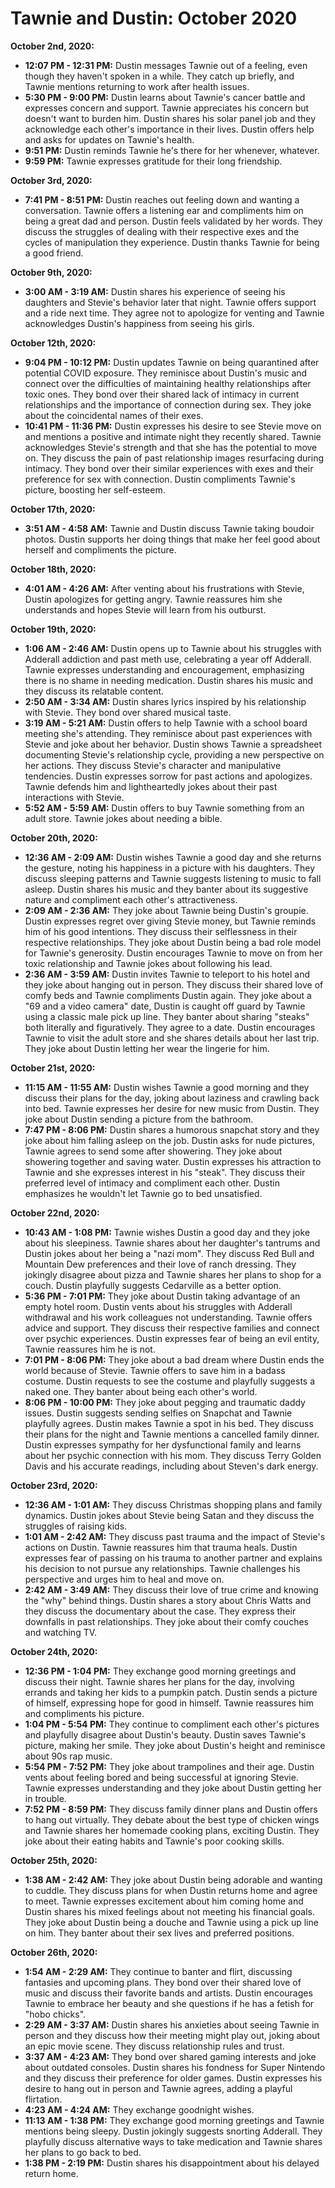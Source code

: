 # Tawnie and Dustin: October 2020

**October 2nd, 2020:**

* **12:07 PM - 12:31 PM:** Dustin messages Tawnie out of a feeling, even though they haven't spoken in a while. They catch up briefly, and Tawnie mentions returning to work after health issues.
* **5:30 PM - 9:00 PM:** Dustin learns about Tawnie's cancer battle and expresses concern and support. Tawnie appreciates his concern but doesn't want to burden him. Dustin shares his solar panel job and they acknowledge each other's importance in their lives. Dustin offers help and asks for updates on Tawnie's health.
* **9:51 PM:** Dustin reminds Tawnie he's there for her whenever, whatever.
* **9:59 PM:** Tawnie expresses gratitude for their long friendship.

**October 3rd, 2020:**

* **7:41 PM - 8:51 PM:** Dustin reaches out feeling down and wanting a conversation. Tawnie offers a listening ear and compliments him on being a great dad and person. Dustin feels validated by her words. They discuss the struggles of dealing with their respective exes and the cycles of manipulation they experience. Dustin thanks Tawnie for being a good friend.

**October 9th, 2020:**

* **3:00 AM - 3:19 AM:** Dustin shares his experience of seeing his daughters and Stevie's behavior later that night. Tawnie offers support and a ride next time. They agree not to apologize for venting and Tawnie acknowledges Dustin's happiness from seeing his girls.

**October 12th, 2020:**

* **9:04 PM - 10:12 PM:** Dustin updates Tawnie on being quarantined after potential COVID exposure. They reminisce about Dustin's music and connect over the difficulties of maintaining healthy relationships after toxic ones. They bond over their shared lack of intimacy in current relationships and the importance of connection during sex. They joke about the coincidental names of their exes.
* **10:41 PM - 11:36 PM:** Dustin expresses his desire to see Stevie move on and mentions a positive and intimate night they recently shared. Tawnie acknowledges Stevie's strength and that she has the potential to move on. They discuss the pain of past relationship images resurfacing during intimacy. They bond over their similar experiences with exes and their preference for sex with connection. Dustin compliments Tawnie's picture, boosting her self-esteem.

**October 17th, 2020:**

* **3:51 AM - 4:58 AM:** Tawnie and Dustin discuss Tawnie taking boudoir photos. Dustin supports her doing things that make her feel good about herself and compliments the picture.

**October 18th, 2020:**

* **4:01 AM - 4:26 AM:** After venting about his frustrations with Stevie, Dustin apologizes for getting angry. Tawnie reassures him she understands and hopes Stevie will learn from his outburst.

**October 19th, 2020:**

* **1:06 AM - 2:46 AM:** Dustin opens up to Tawnie about his struggles with Adderall addiction and past meth use, celebrating a year off Adderall. Tawnie expresses understanding and encouragement, emphasizing there is no shame in needing medication. Dustin shares his music and they discuss its relatable content.
* **2:50 AM - 3:34 AM:** Dustin shares lyrics inspired by his relationship with Stevie. They bond over shared musical taste.
* **3:19 AM - 5:21 AM:** Dustin offers to help Tawnie with a school board meeting she's attending. They reminisce about past experiences with Stevie and joke about her behavior. Dustin shows Tawnie a spreadsheet documenting Stevie's relationship cycle, providing a new perspective on her actions. They discuss Stevie's character and manipulative tendencies. Dustin expresses sorrow for past actions and apologizes. Tawnie defends him and lightheartedly jokes about their past interactions with Stevie.
* **5:52 AM - 5:59 AM:** Dustin offers to buy Tawnie something from an adult store. Tawnie jokes about needing a bible.

**October 20th, 2020:**

* **12:36 AM - 2:09 AM:** Dustin wishes Tawnie a good day and she returns the gesture, noting his happiness in a picture with his daughters. They discuss sleeping patterns and Tawnie suggests listening to music to fall asleep. Dustin shares his music and they banter about its suggestive nature and compliment each other's attractiveness.
* **2:09 AM - 2:36 AM:** They joke about Tawnie being Dustin's groupie. Dustin expresses regret over giving Stevie money, but Tawnie reminds him of his good intentions. They discuss their selflessness in their respective relationships. They joke about Dustin being a bad role model for Tawnie's generosity. Dustin encourages Tawnie to move on from her toxic relationship and Tawnie jokes about following his lead.
* **2:36 AM - 3:59 AM:** Dustin invites Tawnie to teleport to his hotel and they joke about hanging out in person. They discuss their shared love of comfy beds and Tawnie compliments Dustin again. They joke about a "69 and a video camera" date, Dustin is caught off guard by Tawnie using a classic male pick up line. They banter about sharing "steaks" both literally and figuratively. They agree to a date. Dustin encourages Tawnie to visit the adult store and she shares details about her last trip. They joke about Dustin letting her wear the lingerie for him.

**October 21st, 2020:**

* **11:15 AM - 11:55 AM:** Dustin wishes Tawnie a good morning and they discuss their plans for the day, joking about laziness and crawling back into bed. Tawnie expresses her desire for new music from Dustin. They joke about Dustin sending a picture from the bathroom.
* **7:47 PM - 8:06 PM:** Dustin shares a humorous snapchat story and they joke about him falling asleep on the job. Dustin asks for nude pictures, Tawnie agrees to send some after showering. They joke about showering together and saving water. Dustin expresses his attraction to Tawnie and she expresses interest in his "steak". They discuss their preferred level of intimacy and compliment each other. Dustin emphasizes he wouldn't let Tawnie go to bed unsatisfied.

**October 22nd, 2020:**

* **10:43 AM - 1:08 PM:** Tawnie wishes Dustin a good day and they joke about his sleepiness. Tawnie shares about her daughter's tantrums and Dustin jokes about her being a "nazi mom". They discuss Red Bull and Mountain Dew preferences and their love of ranch dressing. They jokingly disagree about pizza and Tawnie shares her plans to shop for a couch. Dustin playfully suggests Cedarville as a better option.
* **5:36 PM - 7:01 PM:** They joke about Dustin taking advantage of an empty hotel room. Dustin vents about his struggles with Adderall withdrawal and his work colleagues not understanding. Tawnie offers advice and support. They discuss their respective families and connect over psychic experiences. Dustin expresses fear of being an evil entity, Tawnie reassures him he is not.
* **7:01 PM - 8:06 PM:** They joke about a bad dream where Dustin ends the world because of Stevie. Tawnie offers to save him in a badass costume. Dustin requests to see the costume and playfully suggests a naked one. They banter about being each other's world.
* **8:06 PM - 10:00 PM:** They joke about pegging and traumatic daddy issues. Dustin suggests sending selfies on Snapchat and Tawnie playfully agrees. Dustin makes Tawnie a spot in his bed. They discuss their plans for the night and Tawnie mentions a cancelled family dinner. Dustin expresses sympathy for her dysfunctional family and learns about her psychic connection with his mom. They discuss Terry Golden Davis and his accurate readings, including about Steven's dark energy.

**October 23rd, 2020:**

* **12:36 AM - 1:01 AM:** They discuss Christmas shopping plans and family dynamics. Dustin jokes about Stevie being Satan and they discuss the struggles of raising kids.
* **1:01 AM - 2:42 AM:** They discuss past trauma and the impact of Stevie's actions on Dustin. Tawnie reassures him that trauma heals. Dustin expresses fear of passing on his trauma to another partner and explains his decision to not pursue any relationships. Tawnie challenges his perspective and urges him to heal and move on.
* **2:42 AM - 3:49 AM:** They discuss their love of true crime and knowing the "why" behind things. Dustin shares a story about Chris Watts and they discuss the documentary about the case. They express their downfalls in past relationships. They joke about their comfy couches and watching TV.

**October 24th, 2020:**

* **12:36 PM - 1:04 PM:** They exchange good morning greetings and discuss their night. Tawnie shares her plans for the day, involving errands and taking her kids to a pumpkin patch. Dustin sends a picture of himself, expressing hope for good in himself. Tawnie reassures him and compliments his picture.
* **1:04 PM - 5:54 PM:** They continue to compliment each other's pictures and playfully disagree about Dustin's beauty. Dustin saves Tawnie's picture, making her smile. They joke about Dustin's height and reminisce about 90s rap music.
* **5:54 PM - 7:52 PM:** They joke about trampolines and their age. Dustin vents about feeling bored and being successful at ignoring Stevie. Tawnie expresses understanding and they joke about Dustin getting her in trouble.
* **7:52 PM - 8:59 PM:** They discuss family dinner plans and Dustin offers to hang out virtually. They debate about the best type of chicken wings and Tawnie shares her homemade cooking plans, exciting Dustin. They joke about their eating habits and Tawnie's poor cooking skills.

**October 25th, 2020:**

* **1:38 AM - 2:42 AM:** They joke about Dustin being adorable and wanting to cuddle. They discuss plans for when Dustin returns home and agree to meet. Tawnie expresses excitement about him coming home and Dustin shares his mixed feelings about not meeting his financial goals. They joke about Dustin being a douche and Tawnie using a pick up line on him. They banter about their sex lives and preferred positions.

**October 26th, 2020:**

* **1:54 AM - 2:29 AM:** They continue to banter and flirt, discussing fantasies and upcoming plans. They bond over their shared love of music and discuss their favorite bands and artists. Dustin encourages Tawnie to embrace her beauty and she questions if he has a fetish for "hobo chicks".
* **2:29 AM - 3:37 AM:** Dustin shares his anxieties about seeing Tawnie in person and they discuss how their meeting might play out, joking about an epic movie scene. They discuss relationship rules and trust.
* **3:37 AM - 4:23 AM:** They bond over shared gaming interests and joke about outdated consoles. Dustin shares his fondness for Super Nintendo and they discuss their preference for older games. Dustin expresses his desire to hang out in person and Tawnie agrees, adding a playful flirtation.
* **4:23 AM - 4:24 AM:** They exchange goodnight wishes.
* **11:13 AM - 1:38 PM:** They exchange good morning greetings and Tawnie mentions being sleepy. Dustin jokingly suggests snorting Adderall. They playfully discuss alternative ways to take medication and Tawnie shares her plans to go back to bed.
* **1:38 PM - 2:19 PM:** Dustin shares his disappointment about his delayed return home.
